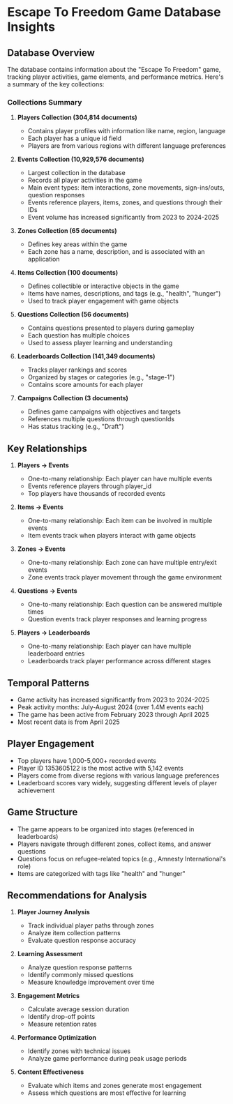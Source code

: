 # Escape To Freedom Game Database Insights

## Database Overview

The database contains information about the "Escape To Freedom" game, tracking player activities, game elements, and performance metrics. Here's a summary of the key collections:

### Collections Summary

1. **Players Collection (304,814 documents)**
   - Contains player profiles with information like name, region, language
   - Each player has a unique id field
   - Players are from various regions with different language preferences

2. **Events Collection (10,929,576 documents)**
   - Largest collection in the database
   - Records all player activities in the game
   - Main event types: item interactions, zone movements, sign-ins/outs, question responses
   - Events reference players, items, zones, and questions through their IDs
   - Event volume has increased significantly from 2023 to 2024-2025

3. **Zones Collection (65 documents)**
   - Defines key areas within the game
   - Each zone has a name, description, and is associated with an application

4. **Items Collection (100 documents)**
   - Defines collectible or interactive objects in the game
   - Items have names, descriptions, and tags (e.g., "health", "hunger")
   - Used to track player engagement with game objects

5. **Questions Collection (56 documents)**
   - Contains questions presented to players during gameplay
   - Each question has multiple choices
   - Used to assess player learning and understanding

6. **Leaderboards Collection (141,349 documents)**
   - Tracks player rankings and scores
   - Organized by stages or categories (e.g., "stage-1")
   - Contains score amounts for each player

7. **Campaigns Collection (3 documents)**
   - Defines game campaigns with objectives and targets
   - References multiple questions through questionIds
   - Has status tracking (e.g., "Draft")

## Key Relationships

1. **Players → Events**
   - One-to-many relationship: Each player can have multiple events
   - Events reference players through player_id
   - Top players have thousands of recorded events

2. **Items → Events**
   - One-to-many relationship: Each item can be involved in multiple events
   - Item events track when players interact with game objects

3. **Zones → Events**
   - One-to-many relationship: Each zone can have multiple entry/exit events
   - Zone events track player movement through the game environment

4. **Questions → Events**
   - One-to-many relationship: Each question can be answered multiple times
   - Question events track player responses and learning progress

5. **Players → Leaderboards**
   - One-to-many relationship: Each player can have multiple leaderboard entries
   - Leaderboards track player performance across different stages

## Temporal Patterns

- Game activity has increased significantly from 2023 to 2024-2025
- Peak activity months: July-August 2024 (over 1.4M events each)
- The game has been active from February 2023 through April 2025
- Most recent data is from April 2025

## Player Engagement

- Top players have 1,000-5,000+ recorded events
- Player ID 1353605122 is the most active with 5,142 events
- Players come from diverse regions with various language preferences
- Leaderboard scores vary widely, suggesting different levels of player achievement

## Game Structure

- The game appears to be organized into stages (referenced in leaderboards)
- Players navigate through different zones, collect items, and answer questions
- Questions focus on refugee-related topics (e.g., Amnesty International's role)
- Items are categorized with tags like "health" and "hunger"

## Recommendations for Analysis

1. **Player Journey Analysis**
   - Track individual player paths through zones
   - Analyze item collection patterns
   - Evaluate question response accuracy

2. **Learning Assessment**
   - Analyze question response patterns
   - Identify commonly missed questions
   - Measure knowledge improvement over time

3. **Engagement Metrics**
   - Calculate average session duration
   - Identify drop-off points
   - Measure retention rates

4. **Performance Optimization**
   - Identify zones with technical issues
   - Analyze game performance during peak usage periods

5. **Content Effectiveness**
   - Evaluate which items and zones generate most engagement
   - Assess which questions are most effective for learning
